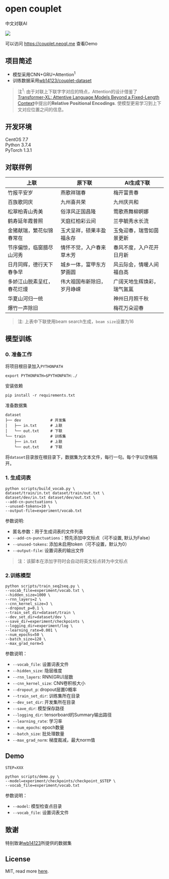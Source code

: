 # open couplet

中文对联AI

![](https://raw.githubusercontent.com/neoql/open_couplet/master/imgs/screenshot.png)

可以访问 https://couplet.neoql.me 查看Demo

## 项目简述

* 模型采用CNN+GRU+Attention<sup>1</sup>
* 训练数据采用[wb14123/couplet-dataset](https://github.com/wb14123/couplet-dataset)

> 注<sup>1</sup>: 由于对联上下联字字对应的特点，Attention的设计借鉴了[Transformer-XL: Attentive Language Models Beyond a Fixed-Length Context]()中提出的**Relative Positional Encodings**. 使模型更易学习到上下文对应位置之间的信息。

## 开发环境

CentOS 7.7      <br>
Python 3.7.4    <br>
PyTorch 1.3.1   <br>

## 对联样例

|上联                       |原下联                      |AI生成下联                  |
|---------------------------|----------------------------|----------------------------|
|竹报平安岁                 |燕歌祥瑞春                  |梅开富贵春                  |
|百族歌同庆                 |九州喜共荣                  |九州庆共和                  |
|松翠柏青山秀美             |俗淳风正国昌隆              |莺歌燕舞柳婀娜              |
|鹤寿延年霞普照             |天庭红柏彩云间              |兰亭毓秀水长流              |
|金猪献瑞，繁花似锦春常在   |玉犬呈祥，硕果丰盈福永存    |玉兔迎春，瑞雪如茵景更新    |
|节序偏惊，临窗腊尽山河秀   |情怀不觉，入户春来草木芳    |春风不度，入户花开日月新    |
|日月同辉，德行天下春争早   |城乡一体，富甲东方梦画圆    |风云际会，情暖人间福自高    |
|多娇江山脱素呈红，春花烂熳 |伟大祖国布新除旧，岁月峥嵘  |广阔天地生辉焕彩，瑞气氤氲  |
|华夏山河归一统             |                            |神州日月照千秋              |
|爆竹一声除旧               |                            |梅花万朵迎春                |

> 注: 上表中下联使用beam search生成，`beam size`设置为16

## 模型训练

### 0. 准备工作

将项目根目录加入`PYTHONPATH`
```shell
export PYTHONPATH=$PYTHONPATH:./
```

安装依赖
```shell
pip install -r requirements.txt
```

准备数据集
```
dataset
├── dev             # 开发集
│   ├── in.txt      # 上联
│   └── out.txt     # 下联
└── train           # 训练集
    ├── in.txt      # 上联
    └── out.txt     # 下联
```
将`dataset`目录放在根目录下，数据集为文本文件，每行一句。每个字以空格隔开。

### 1. 生成词表

```shell
python scripts/build_vocab.py \
dataset/train/in.txt dataset/train/out.txt \
dataset/dev/in.txt dataset/dev/out.txt \
--add-cn-punctuations \
--unused-tokens=10 \
--output-file=experiment/vocab.txt
```

参数说明:

* 匿名参数：用于生成词表的文件列表
* `--add-cn-punctuations`：预先添加中文标点（可不设置, 默认为False）<br>
* `--unused-tokens`: 添加未启用token（可不设置，默认为0）<br>
* `--output-file`: 设置词表的输出文件

> 注：该脚本在添加字符时会自动将英文标点转为中文标点

### 2.训练模型

```shell
python scripts/train_seq2seq.py \
--vocab_file=experiment/vocab.txt \
--hidden_size=1000 \
--rnn_layers=2 \
--cnn_kernel_size=3 \
--dropout_p=0.1 \
--train_set_dir=dataset/train \
--dev_set_dir=dataset/dev \
--save_dir=experiment/checkpoints \
--logging_dir=experiment/log \
--learning_rate=0.001 \
--num_epochs=50 \
--batch_size=128 \
--max_grad_norm=5
```

参数说明：

* `--vocab_file`: 设置词表文件
* `--hidden_size`: 隐层维度
* `--rnn_layers`: RNN(GRU)层数
* `--cnn_kernel_size`: CNN卷积核大小
* `--dropout_p`: dropout层置0概率
* `--train_set_dir`: 训练集所在目录
* `--dev_set_dir`: 开发集所在目录
* `--save_dir`: 模型保存路径
* `--logging_dir`: tensorboard的Summary输出路径
* `--learning_rate`: 学习率
* `--num_epochs`: epoch数量
* `--batch_size`: 批处理数量
* `--max_grad_norm`: 梯度裁减，最大norm值

## Demo

```shell
STEP=XXX

python scripts/demo.py \
--model=experiment/checkpoints/checkpoint_$STEP \
--vocab_file=experiment/vocab.txt 
```

参数说明：

* `--model`: 模型检查点目录
* `--vocab_file`: 设置词表文件

## 致谢

特别致谢[wb14123](https://github.com/wb14123)所提供的数据集

## License

MIT, read more [here](./LICENSE).

